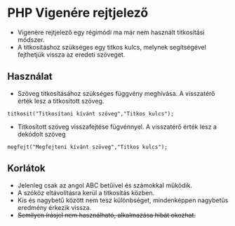 # PHP Vigenére rejtjelező

* Vigenère rejtjelező egy régimódi ma már nem használt titkosítási módszer. 
* A titkosításhoz szükséges egy titkos kulcs, melynek segítségével fejthetjük vissza az eredeti szöveget.

## Használat
* Szöveg titkosításához szükséges függvény meghívása. A visszatérő érték lesz a titkosított szöveg.
```
titkosit("Titkosítani kívánt szöveg","Titkos kulcs");
```
* Titkosított szöveg visszafejtése fügvénnyel. A visszatérő érték lesz a dekódolt szöveg
```
megfejt("Megfejteni kívánt szöveg","Titkos kulcs");
```
## Korlátok
* Jelenleg csak az angol ABC betűivel és számokkal működik.
* A szóköz eltávolításra kerül a titkosítás közben.
* Kis és nagybetű között nem tesz különbséget, mindenképpen nagybetűs eredmény érkezik vissza.
* ~~Semilyen írásjel nem használható, alkalmazása hibát okozhat.~~


